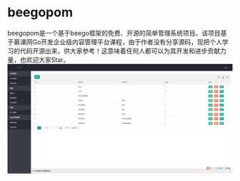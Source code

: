 # beegopom
beegopom是一个基于beego框架的免费、开源的简单管理系统项目。该项目基于慕课网Go开发企业级内容管理平台课程，由于作者没有分享源码，现把个人学习的代码开源出来，供大家参考！这意味着任何人都可以为其开发和进步贡献力量，也欢迎大家Star。  
![pip1](./static/img/show.png)
